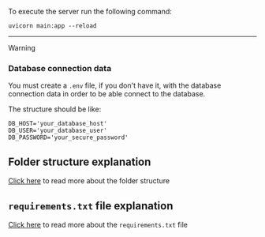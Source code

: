 To execute the server run the following command:

`uvicorn main:app --reload`

---

> [!WARNING]
> ### Database connection data
> 
> You must create a `.env` file, if you don't have it, with the database connection data in order to be able connect to the database.
> 
> The structure should be like:
> 
> ```
> DB_HOST='your_database_host'
> DB_USER='your_database_user'
> DB_PASSWORD='your_secure_password'
> ```

## Folder structure explanation

[Click here](Folders_Structure.md) to read more about the folder structure

## `requirements.txt` file explanation

[Click here](Requirements_File.md) to read more about the `requirements.txt` file